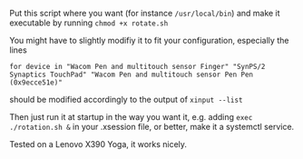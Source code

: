 Put this script where you want (for instance `/usr/local/bin`) and make it executable by running `chmod +x rotate.sh`

You might have to slightly modifiy it to fit your configuration, especially the lines

`for device in "Wacom Pen and multitouch sensor Finger" "SynPS/2 Synaptics TouchPad" "Wacom Pen and multitouch sensor Pen Pen (0x9ecce51e)"`

should be modified accordingly to the output of 
`xinput --list`

Then just run it at startup in the way you want it, e.g. adding 
`exec ./rotation.sh &`
in your .xsession file, or better, make it a systemctl service.

Tested on a Lenovo X390 Yoga, it works nicely.
